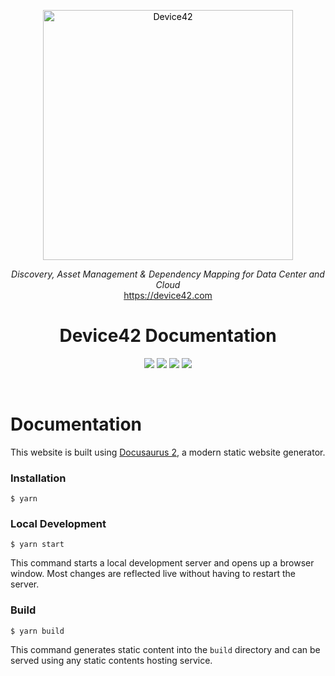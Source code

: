 
<p align="center">
  <a href="https://device42.com/">
    <img alt="Device42" title="Device42" src="./static/img/logo.png" width="400" style="color: black">
  </a>
</p>


<p align="center">
  <i>Discovery, Asset Management & Dependency Mapping for Data Center and Cloud</i><br/> 
  <a href="https://device42.com">https://device42.com</a>
</p>

<h1 align="center">
  Device42 Documentation
</h1>

<p align="center">
<img src="https://img.shields.io/badge/react-%2320232a.svg?style=for-the-badge&logo=react&logoColor=%2361DAFB">
<img src="https://img.shields.io/badge/node.js-6DA55F?style=for-the-badge&logo=node.js&logoColor=white">
<img src="https://img.shields.io/badge/yarn-%232C8EBB.svg?style=for-the-badge&logo=yarn&logoColor=white">
<img src="https://img.shields.io/badge/markdown-%23000000.svg?style=for-the-badge&logo=markdown&logoColor=white">
</p>

<br/>

# Documentation

This website is built using [Docusaurus 2](https://docusaurus.io/), a modern static website generator.

### Installation

```
$ yarn
```

### Local Development

```
$ yarn start
```

This command starts a local development server and opens up a browser window. Most changes are reflected live without having to restart the server.

### Build

```
$ yarn build
```

This command generates static content into the `build` directory and can be served using any static contents hosting service.
